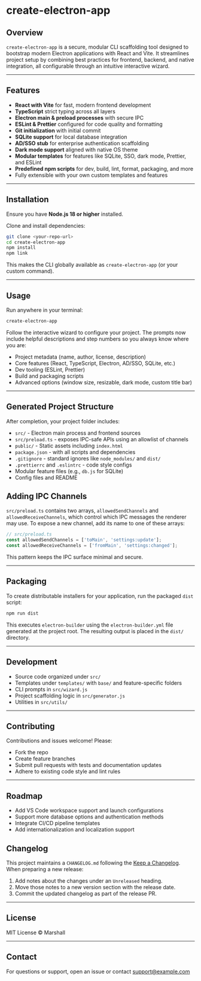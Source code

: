 # create-electron-app

## Overview

`create-electron-app` is a secure, modular CLI scaffolding tool designed to bootstrap modern Electron applications with React and Vite. It streamlines project setup by combining best practices for frontend, backend, and native integration, all configurable through an intuitive interactive wizard.

---

## Features

- **React with Vite** for fast, modern frontend development
- **TypeScript** strict typing across all layers
- **Electron main & preload processes** with secure IPC
- **ESLint & Prettier** configured for code quality and formatting
- **Git initialization** with initial commit
- **SQLite support** for local database integration
- **AD/SSO stub** for enterprise authentication scaffolding
- **Dark mode support** aligned with native OS theme
- **Modular templates** for features like SQLite, SSO, dark mode, Prettier, and ESLint
- **Predefined npm scripts** for dev, build, lint, format, packaging, and more
- Fully extensible with your own custom templates and features

---

## Installation

Ensure you have **Node.js 18 or higher** installed.

Clone and install dependencies:

```bash
git clone <your-repo-url>
cd create-electron-app
npm install
npm link
```

This makes the CLI globally available as `create-electron-app` (or your custom command).

---

## Usage

Run anywhere in your terminal:

```bash
create-electron-app
```

Follow the interactive wizard to configure your project. The prompts now include helpful descriptions and step numbers so you always know where you are:

* Project metadata (name, author, license, description)
* Core features (React, TypeScript, Electron, AD/SSO, SQLite, etc.)
* Dev tooling (ESLint, Prettier)
* Build and packaging scripts
* Advanced options (window size, resizable, dark mode, custom title bar)

---

## Generated Project Structure

After completion, your project folder includes:

* `src/` - Electron main process and frontend sources
* `src/preload.ts` - exposes IPC-safe APIs using an allowlist of channels
* `public/` - Static assets including `index.html`
* `package.json` - with all scripts and dependencies
* `.gitignore` - standard ignores like `node_modules/` and `dist/`
* `.prettierrc` and `.eslintrc` - code style configs
* Modular feature files (e.g., `db.js` for SQLite)
* Config files and README

## Adding IPC Channels

`src/preload.ts` contains two arrays, `allowedSendChannels` and `allowedReceiveChannels`, which control which IPC messages the renderer may use. To expose a new channel, add its name to one of these arrays:

```ts
// src/preload.ts
const allowedSendChannels = ['toMain', 'settings:update'];
const allowedReceiveChannels = ['fromMain', 'settings:changed'];
```

This pattern keeps the IPC surface minimal and secure.

---

## Packaging

To create distributable installers for your application, run the packaged `dist`
script:

```bash
npm run dist
```

This executes `electron-builder` using the `electron-builder.yml` file generated
at the project root. The resulting output is placed in the `dist/` directory.

---

## Development

* Source code organized under `src/`
* Templates under `templates/` with `base/` and feature-specific folders
* CLI prompts in `src/wizard.js`
* Project scaffolding logic in `src/generator.js`
* Utilities in `src/utils/`

---

## Contributing

Contributions and issues welcome! Please:

* Fork the repo
* Create feature branches
* Submit pull requests with tests and documentation updates
* Adhere to existing code style and lint rules

---

## Roadmap

* Add VS Code workspace support and launch configurations
* Support more database options and authentication methods
* Integrate CI/CD pipeline templates
* Add internationalization and localization support


## Changelog

This project maintains a `CHANGELOG.md` following the [Keep a Changelog](https://keepachangelog.com/). When preparing a new release:
1. Add notes about the changes under an `Unreleased` heading.
2. Move those notes to a new version section with the release date.
3. Commit the updated changelog as part of the release PR.

---

## License

MIT License © Marshall

---

## Contact

For questions or support, open an issue or contact support@example.com
